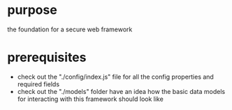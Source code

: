 # purpose

the foundation for a secure web framework

# prerequisites

- check out the "./config/index.js" file for all the config properties and required fields
- check out the "./models" folder have an idea how the basic data models for interacting with this framework should look like 